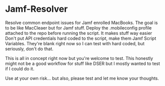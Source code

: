 # Jamf-Resolver

Resolve common endpoint issues for Jamf enrolled MacBooks.
The goal is to be like MacCleaer but for Jamf stuff.
Deploy the .mobileconfig profile attached to the repo before running the script. It makes stuff way easier
Don't put API credentials hard coded to the script, make them Jamf Script Variables. They're blank right now so I can test with hard coded, but seriously, don't do that.

This is all in concept right now but you're welcome to test. This honestly might not be a good workflow for stuff like DSER but I mostly wanted to test if I could do it.

Use at your own risk... but also, please test and let me know your thoughts.
